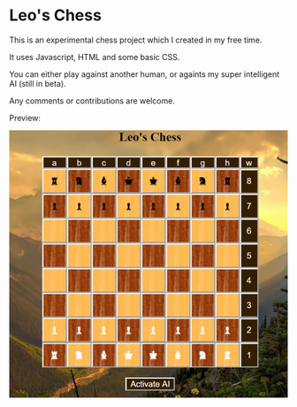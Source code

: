 # Leo's Chess

This is an experimental chess project which I created in my free time.

It uses Javascript, HTML and some basic CSS.

You can either play against another human, or againts my super intelligent AI (still in beta).

Any comments or contributions are welcome.

Preview:

![Preview](https://github.com/LuckyLuke77/Leos-Chess/blob/master/Preview.png)

